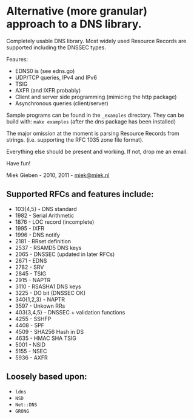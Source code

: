 # Alternative (more granular) approach to a DNS library.

Completely usable DNS library. Most widely used Resource Records are
supported including the DNSSEC types.

Feaures:

* EDNS0 is (see edns.go)
* UDP/TCP queries, IPv4 and IPv6
* TSIG
* AXFR (and IXFR probably)
* Client and server side programming (mimicing the http package)
* Asynchronous queries (client/server)

Sample programs can be found in the `_examples` directory. They can 
be build with: `make examples` (after the dns package has been installed)

The major omission at the moment is parsing Resource Records from
strings. (i.e. supporting the RFC 1035 zone file format).

Everything else should be present and working. If not, drop me an email.

Have fun!

Miek Gieben  -  2010, 2011 - miek@miek.nl

## Supported RFCs and features include:

* 103{4,5}  - DNS standard
* 1982 - Serial Arithmetic
* 1876 - LOC record (incomplete)
* 1995 - IXFR
* 1996 - DNS notify
* 2181 - RRset definition
* 2537 - RSAMD5 DNS keys
* 2065 - DNSSEC (updated in later RFCs)
* 2671 - EDNS
* 2782 - SRV
* 2845 - TSIG
* 2915 - NAPTR
* 3110 - RSASHA1 DNS keys
* 3225 - DO bit (DNSSEC OK)
* 340{1,2,3} - NAPTR
* 3597 - Unkown RRs
* 403{3,4,5} - DNSSEC + validation functions
* 4255 - SSHFP
* 4408 - SPF
* 4509 - SHA256 Hash in DS
* 4635 - HMAC SHA TSIG
* 5001 - NSID 
* 5155 - NSEC
* 5936 - AXFR

## Loosely based upon:

* `ldns`
* `NSD`
* `Net::DNS`
* `GRONG`
